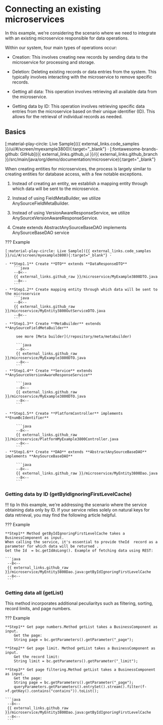 # Connecting an existing microservices 

In this example, we're considering the scenario where we need to integrate with an existing microservice responsible for data operations.

Within our system, four main types of operations occur:

* Creation: This involves creating new records by sending data to the microservice for processing and storage.

* Deletion: Deleting existing records or data entries from the system. This typically involves interacting with the microservice to remove specific records.

* Getting all data: This operation involves retrieving all available data from the microservice.

* Getting data by ID: This operation involves retrieving specific data entries from the microservice based on their unique identifier (ID). This allows for the retrieval of individual records as needed.

## Basics
[:material-play-circle: Live Sample]({{ external_links.code_samples }}/ui/#/screen/myexample3800){:target="_blank"} ·
[:fontawesome-brands-github: GitHub]({{ external_links.github_ui }}/{{ external_links.github_branch }}/src/main/java/org/demo/documentation/microservice){:target="_blank"}

When creating entities for microservices, the process is largely similar to creating entities for database access, with a few notable exceptions.

1) Instead of creating an entity, we establish a mapping entity through which data will be sent to the microservice.

2) Instead of using FieldMetaBuilder, we utilize AnySourceFieldMetaBuilder.

3) Instead of using VersionAwareResponseService, we utilize AnySourceVersionAwareResponseService.

4) Create extends AbstractAnySourceBaseDAO  implements AnySourceBaseDAO service

??? Example

    [:material-play-circle: Live Sample]({{ external_links.code_samples }}/ui/#/screen/myexample3800){:target="_blank"} ·

    - **Step1.1** Create **DTO** extends **DataResponseDTO**
        ```java
        --8<--
        {{ external_links.github_raw }}/microservice/MyExample3800DTO.java
        --8<--
        ```
    - **Step1.2** Create mapping entity through which data will be sent to the microservice 
        ```java
        --8<--
        {{ external_links.github_raw }}/microservice/MyEntity3800OutServiceDTO.java
        --8<--
        ```
    - **Step1.3** Create **MetaBuilder** extends **AnySourceFieldMetaBuilder**
    
         see more [Meta builder](/repository/meta/metabuilder)
        
         ```java
         --8<--
         {{ external_links.github_raw }}/microservice/MyExample3800DTO.java
         --8<--
         ```
    - **Step1.4** Create **Service** extends **AnySourceVersionAwareResponseService**
    
         ```java
         --8<--
         {{ external_links.github_raw }}/microservice/MyExample3800DTO.java
         --8<--
         ```
    
    - **Step1.5** Create **PlatformController** implements **EnumBcIdentifier**
    
         ```java
         --8<--
         {{ external_links.github_raw }}/microservice/PlatformMyExample3800Controller.java
         --8<--
         ```
    - **Step1.6** Create **DAO** extends **AbstractAnySourceBaseDAO** implements **AnySourceBaseDAO**
    
         ```java
         --8<--
         {{ external_links.github_raw }}/microservice/MyEntity3800Dao.java
         --8<--
         ```

###  Getting data by ID (getByIdIgnoringFirstLevelCache)

!!! tip
    In this example, we're addressing the scenario where the service obtaining data only by ID.
    If your service relies solely on natural keys for data retrieval, you may find the following article helpful.

??? Example

    **Step1** Method getByIdIgnoringFirstLevelCache takes a BusinessComponent as input.
    When calling the service, it's essential to provide theId  record as a parameter for which data will be returned .
    Get the Id  = bc.getIdAsLong(). Example of fetching data using REST:

    ```java
     --8<--
     {{ external_links.github_raw }}/microservice/MyEntity3800Dao.java:getByIdIgnoringFirstLevelCache
     --8<--
     ```
###  Getting data all (getList)

This method incorporates additional peculiaritys such as filtering, sorting, record limits, and page numbers.

??? Example

    **Step1** Get page numbers.Method getList takes a BusinessComponent as input.
        Get the page:
        String page = bc.getParameters().getParameter("_page");

    **Step2** Get page limit. Method getList takes a BusinessComponent as input.
        Get the record limit:
        String limit = bc.getParameters().getParameter("_limit");

    **Step3** Get page filtering.Method getList takes a BusinessComponent as input.
        Get the page:
        String page = bc.getParameters().getParameter("_page");
        queryParameters.getParameters().entrySet().stream().filter(f->f.getKey().contains("contains")).toList();

    ```java
     --8<--
     {{ external_links.github_raw }}/microservice/MyEntity3800Dao.java:getByIdIgnoringFirstLevelCache
     --8<--
     ```
 